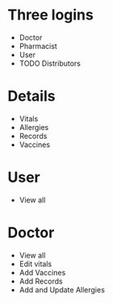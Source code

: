 # Three logins
- Doctor
- Pharmacist
- User
- TODO Distributors

# Details
- Vitals
- Allergies
- Records
- Vaccines

# User
- View all

# Doctor
- View all
- Edit vitals
- Add Vaccines
- Add Records
- Add and Update Allergies

